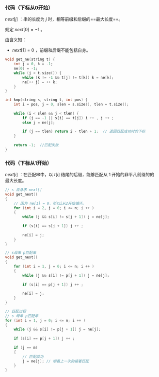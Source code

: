 ### 代码（下标从0开始）

$next[j]$ ：串的长度为 $j$ 时，相等前缀和后缀的==最大长度==。

规定 $next[0] = -1$ 。

由含义知：

- $next[1] = 0$ ，前缀和后缀不能包括自身。



```cpp
void get_ne(string t) {
    int j = 0, k = -1;
    ne[0] = -1;
    while (j < t.size()) {
        while (k != -1 && t[j] != t[k]) k = ne[k];
        ne[++ j] = ++ k;
    }
}

int kmp(string s, string t, int pos) {
    int i = pos, j = 0, slen = s.size(), tlen = t.size();
    
    while (i < slen && j < tlen) {
        if (j == -1 || s[i] == t[j]) i ++ , j ++ ;
        else j = ne[j];
        
        if (j == tlen) return i - tlen + 1;  // 返回匹配成功时的下标
    }
    
    return -1;  //匹配失败
}
```





### 代码（下标从1开始）

$next[i]$ ：在匹配串中，以 $t[i]$ 结尾的后缀，能够匹配从 $1$ 开始的非平凡前缀的的最大长度。

```c++
// s 自身求 next[]
void get_next()
{
    // 因为 ne[1] = 0，所以i从2开始循环。
    for (int i = 2, j = 0; i <= n; i ++ )
    {
        while (j && s[i] != s[j + 1]) j = ne[j];
        
        if (s[i] == s[j + 1]) j ++ ;
        
        ne[i] = j;
    }
}

// s母串 p匹配串
void get_next()
{
    for (int i = 1, j = 0; i <= n; i ++ )
    {
        while (j && s[i] != p[j + 1]) j = ne[j];
        
        if (s[i] == p[j + 1]) j ++ ;
        
        ne[i] = j;
    }
}

// 匹配过程
// s 母串 p匹配串
for (int i = 1, j = 0; i <= n; i ++ )
{
    while (j && s[i] != p[j + 1]) j = ne[j];
    
    if (s[i] == p[j + 1]) j ++ ;
    
    if (j == m)
    {
        // 匹配成功
        j = ne[j]; // 顺着上一次的接着匹配
    }
}
```